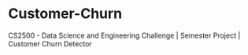 # Customer-Churn
CS2500 - Data Science and Engineering Challenge | Semester Project | Customer Churn Detector
